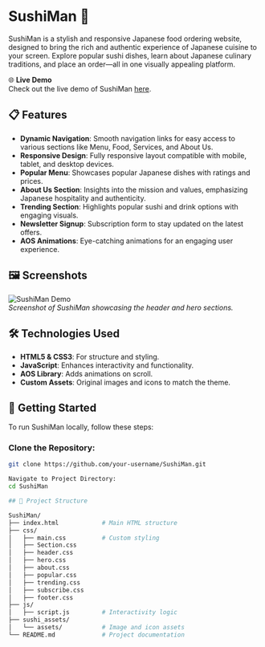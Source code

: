 # SushiMan 🍣

SushiMan is a stylish and responsive Japanese food ordering website, designed to bring the rich and authentic experience of Japanese cuisine to your screen. Explore popular sushi dishes, learn about Japanese culinary traditions, and place an order—all in one visually appealing platform.

🌐 **Live Demo**  
Check out the live demo of SushiMan [here](https://sushi-rbw0bw0na-fares-projects-4d21138c.vercel.app).

## 📋 Features

- **Dynamic Navigation**: Smooth navigation links for easy access to various sections like Menu, Food, Services, and About Us.
- **Responsive Design**: Fully responsive layout compatible with mobile, tablet, and desktop devices.
- **Popular Menu**: Showcases popular Japanese dishes with ratings and prices.
- **About Us Section**: Insights into the mission and values, emphasizing Japanese hospitality and authenticity.
- **Trending Section**: Highlights popular sushi and drink options with engaging visuals.
- **Newsletter Signup**: Subscription form to stay updated on the latest offers.
- **AOS Animations**: Eye-catching animations for an engaging user experience.

## 🖼️ Screenshots
![SushiMan Demo](link-to-screenshot-image)  
*Screenshot of SushiMan showcasing the header and hero sections.*

## 🛠️ Technologies Used

- **HTML5 & CSS3**: For structure and styling.
- **JavaScript**: Enhances interactivity and functionality.
- **AOS Library**: Adds animations on scroll.
- **Custom Assets**: Original images and icons to match the theme.

## 🚀 Getting Started

To run SushiMan locally, follow these steps:

### Clone the Repository:
```bash
git clone https://github.com/your-username/SushiMan.git

Navigate to Project Directory:
cd SushiMan

## 📂 Project Structure

SushiMan/
├── index.html            # Main HTML structure
├── css/
│   ├── main.css          # Custom styling
│   ├── Section.css
│   ├── header.css
│   ├── hero.css
│   ├── about.css
│   ├── popular.css
│   ├── trending.css
│   ├── subscribe.css
│   ├── footer.css
├── js/
│   ├── script.js         # Interactivity logic
├── sushi_assets/
│   └── assets/           # Image and icon assets
└── README.md             # Project documentation

